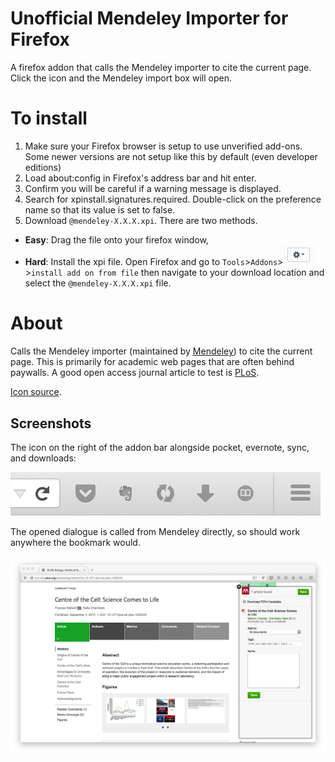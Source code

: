 # Unofficial Mendeley Importer for Firefox
A firefox addon that calls the Mendeley importer to cite the current page. Click the icon and the Mendeley import box will open.

# To install
 1. Make sure your Firefox browser is setup to use unverified add-ons. Some newer versions are not setup like this by default (even developer editions)
  1. Load about:config in Firefox's address bar and hit enter.
  2. Confirm you will be careful if a warning message is displayed.
  3. Search for xpinstall.signatures.required.
    Double-click on the preference name so that its value is set to false.
 2. Download `@mendeley-X.X.X.xpi`. There are two methods.
   - **Easy**: Drag the file onto your firefox window,
   - **Hard**: Install the xpi file. Open Firefox and go to `Tools`>`Addons`><img src='data/cog.png' width = '50px'>>`install add on from file` then navigate to your download location and select the `@mendeley-X.X.X.xpi` file.

# About
Calls the Mendeley importer (maintained by [Mendeley](http://blog.mendeley.com/research-tutorials/mendeleys-one-click-web-importer/)) to cite the current page. This is primarily for academic web pages that are often behind paywalls. A good open access journal article to test is [PLoS](http://journals.plos.org/plosbiology/article?id=10.1371/journal.pbio.1002240).

[Icon source](https://commons.wikimedia.org/wiki/File:Book_icon_%28white_on_black%29.svg).

## Screenshots
The icon on the right of the addon bar alongside pocket, evernote, sync, and downloads:

![icon in addon bar](data/bookmarkbar.png)

The opened dialogue is called from Mendeley directly, so should work anywhere the bookmark would.

![screenshot of web importer](data/webimporter.png)
